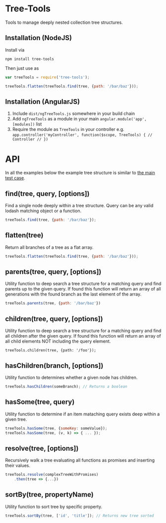 Tree-Tools
==========
Tools to manage deeply nested collection tree structures.


Installation (NodeJS)
---------------------
Install via

	npm install tree-tools

Then just use as

```javascript
var treeTools = require('tree-tools');

treeTools.flatten(treeTools.find(tree, {path: '/bar/baz'}));
```

Installation (AngularJS)
-----------------------
1. Include `dist/ngTreeTools.js` somewhere in your build chain
2. Add `ngTreeTools` as a module in your main `angular.module('app', [modules])` list
3. Require the module as `TreeTools` in your controller e.g. `app.controller('myController', function($scope, TreeTools) { // Controller // })`


API
===
In all the examples below the example tree structure is similar to [the main test case](test/test.js).

find(tree, query, [options])
----------------------------
Find a single node deeply within a tree structure.
Query can be any valid lodash matching object or a function.

```javascript
treeTools.find(tree, {path: '/bar/baz'});
```


flatten(tree)
-------------
Return all branches of a tree as a flat array.

```javascript
treeTools.flatten(treeTools.find(tree, {path: '/bar/baz'}));
```


parents(tree, query, [options])
-------------------------------
Utility function to deep search a tree structure for a matching query and find parents up to the given query.
If found this function will return an array of all generations with the found branch as the last element of the array.

```javascript
treeTools.parents(tree, {path: '/bar/baz'})
```


children(tree, query, [options])
--------------------------------
Utility function to deep search a tree structure for a matching query and find all children after the given query.
If found this function will return an array of all child elements NOT including the query element.

```javscript
treeTools.children(tree, {path: '/foo'});
```


hasChildren(branch, [options])
------------------------------
Utility function to determines whether a given node has children.

```javascript
treeTools.hasChildren(someBranch); // Returns a boolean
```

hasSome(tree, query)
--------------------
Utility function to determine if an item mataching query exists deep within a given tree.

```javascript
treeTools.hasSome(tree, {someKey: someValue});
treeTools.hasSome(tree, (v, k) => { ... });
```


resolve(tree, [options])
------------------------
Recursively walk a tree evaluating all functions as promises and inserting their values.

```javascript
treeTools.resolve(complexTreeWithPromises)
	.then(tree => {...})
```


sortBy(tree, propertyName)
------------------------------
Utility function to sort tree by specific property.

```javascript
treeTools.sortBy(tree, ['id', 'title']); // Returns new tree sorted
```
